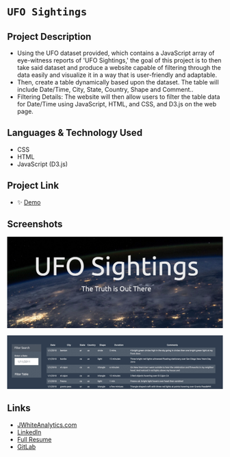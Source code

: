 # `UFO Sightings`

## Project Description

- Using the UFO dataset provided, which contains a JavaScript array of eye-witness reports of 'UFO Sightings,' the goal of this project is to then take said dataset and produce a website capable of filtering through the data easily and visualize it in a way that is user-friendly and adaptable.
- Then, create a table dynamically based upon the dataset. The table will include Date/Time, City, State, Country, Shape and Comment..
- Filtering Details: The website will then allow users to filter the table data for Date/Time using JavaScript, HTML, and CSS, and D3.js on the web page.

## Languages & Technology Used

- CSS
- HTML
- JavaScript (D3.js)

## Project Link

- ✨ [Demo](https://jimmywhite1987.github.io/JavaScript-and-DOM/)

## Screenshots
![image](/images/screenshot1.png)

![image](/images/screenshot2.png)

## Links
- [JWhiteAnalytics.com](https://jwhiteanalytics.com)
- [LinkedIn](https://www.linkedin.com/in/jimmywhite1987)
- [Full Resume](https://jwhiteanalytics.com/JWhite%20Resume.pdf)
- [GitLab](https://gitlab.com/jimmywhite1987)
